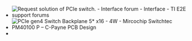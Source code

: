 - ![Request solution of PCIe switch. - Interface forum - Interface - TI E2E  support forums](https://e2e.ti.com/resized-image/__size/1230x0/__key/communityserver-discussions-components-files/138/PCIe-switch.png)
- ![PCIe gen4 Switch Backplane 5* x16 - 4W - Mircochip Switchtec PM40100 P –  C-Payne PCB Design](https://c-payne.com/cdn/shop/files/520-switch_gen4_5_x16_4W_1200x1200.jpg?v=1691250829)
-